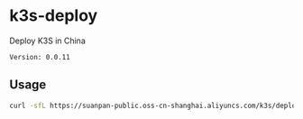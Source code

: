 # k3s-deploy
Deploy K3S in China

`Version: 0.0.11`

## Usage
``` bash
curl -sfL https://suanpan-public.oss-cn-shanghai.aliyuncs.com/k3s/deploy.sh | sh -
```
